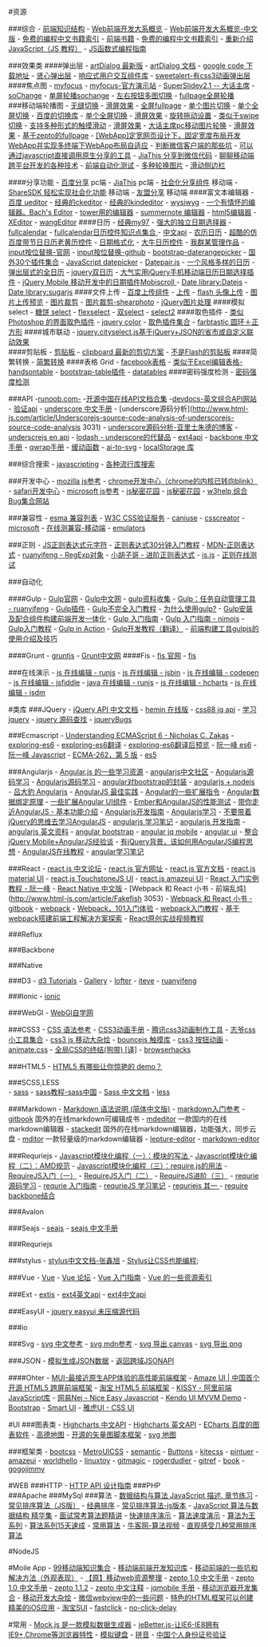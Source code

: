 
#资源

###综合
	- [前端知识结构](https://github.com/JacksonTian/fks)
	- [Web前端开发大系概览](https://github.com/unruledboy/WebFrontEndStack)
	- [Web前端开发大系概览-中文版](http://www.cnblogs.com/unruledboy/p/WebFrontEndStack.html)
	- [免费的编程中文书籍索引](https://github.com/justjavac/free-programming-books-zh_CN)
	- [前端书籍](https://github.com/dypsilon/frontend-dev-bookmarks)
	- [免费的编程中文书籍索引](https://github.com/justjavac/free-programming-books-zh_CN)
	- [重新介绍 JavaScript（JS 教程）](https://developer.mozilla.org/zh-CN/docs/Web/JavaScript/A_re-introduction_to_JavaScript)
	- [JS函数式编程指南](http://llh911001.gitbooks.io/mostly-adequate-guide-chinese/content/ch1.html)






###效果类
####弹出层
	- [artDialog 最新版](https://github.com/aui/artDialog)
	- [artDialog 文档](http://aui.github.io/artDialog/doc/index.html)
	- [google code 下载地址](https://code.google.com/p/artdialog/downloads/list)
	- [贤心弹出层](http://sentsin.com/jquery/layer/)
	- [响应式用户交互组件库](https://github.com/bh-lay/UI)
	- [sweetalert-有css3动画弹出层](http://t4t5.github.io/sweetalert/)
####焦点图
	- [myfocus](https://github.com/koen301/myfocus)
	- [myfocus-官方演示站](http://www.chhua.com/myfocus/)
	- [SuperSlidev2.1 -- 大话主席](http://www.superslide2.com/)
	- [soChange](http://www.bujichong.com/sojs/soChange/index.html)
	- [单屏轮播sochange](http://www.jsfoot.com/jquery/demo/2011-09-20/192.html)
	- [左右按钮多图切换](http://bxslider.com/examples/carousel-demystified)
	- [fullpage全屏轮播](https://github.com/alvarotrigo/fullPage.js/)	
###移动端轮播图
	- [无缝切换](http://www.swipejs.com/)
	- [滑屏效果](http://www.idangero.us/swiper)
	- [全屏fullpage](https://github.com/peunzhang/fullpage)
	- [单个图片切换](https://github.com/qiqiboy/touchslider)
	- [单个全屏切换](https://github.com/peunzhang/slip.js)
	- [百度的切换库](http://touch.code.baidu.com/examples.html?qq-pf-to=pcqq.group)
	- [单个全屏切换](https://github.com/peunzhang/iSlider)
	- [滑屏效果](https://github.com/saw/touch-interfaces)
	- [旋转拖动设置](http://baijs.com/tinycircleslider/)
	- [类似于swipe切换](http://touchslider.com/)
	- [支持多种形式的触摸滑动](http://www.swiper.com.cn/demo/index.html)
	- [滑屏效果](https://github.com/joker-ye/main/blob/master/wap/index.html)
	- [大话主席pc移动图片轮换](http://www.superslide2.com/)
	- [滑屏效果](https://github.com/hahnzhu/parallax.js)
	- [基于zepto的fullpage](https://github.com/yanhaijing/zepto.fullpage)
	- [[WebApp]定宽网页设计下，固定宽度布局开发WebApp并实现多终端下WebApp布局自适应](http://www.cnblogs.com/plums/archive/2013/01/10/WebApp-fixed-width-layout-of-multi-terminal-adapter-since.html)
	- [判断微信客户端的那些坑](http://loo2k.com/blog/detecting-wechat-client/)
	- [可以通过javascript直接调用原生分享的工具](https://github.com/JefferyWang/nativeShare.js)
	- [JiaThis 分享到微信代码](http://www.jiathis.com/help/html/weixin-share-code)
	- [聊聊移动端跨平台开发的各种技术](http://fex.baidu.com/blog/2015/05/cross-mobile/)
	- [前端自动化测试](http://www.zhihu.com/question/29922082)
	- [多种轮换图片](http://ajccom.github.io/niceslider/)
	- [滑动侧边栏](https://mango.github.io/slideout/)
	
####分享功能
	- [百度分享](http://share.baidu.com/) pc端
	- [JiaThis](http://jiathis.com/) pc端
	- [社会化分享组件](http://developer.baidu.com/soc/share) 移动端
	- [ShareSDK 轻松实现社会化功能](http://www.mob.com/#/index) 移动端
	- [友盟分享](http://dev.umeng.com/social/android/quick-integration) 移动端
####富文本编辑器
	- [百度 ueditor](http://ueditor.baidu.com/website/)
	- [经典的ckeditor](http://ckeditor.com/)
	- [经典的kindeditor](http://kindeditor.net/)
	- [wysiwyg](http://www.bootcss.com/p/bootstrap-wysiwyg/)
	- [一个有情怀的编辑器。Bach's Editor](http://integ.github.io/BachEditor/)
	- [tower用的编辑器](https://github.com/mycolorway/simditor)
	- [summernote 编辑器](https://github.com/summernote/summernote)
	- [html5编辑器](http://neilj.github.io/Squire/)
	- [XEditor](http://lab.hustlzp.com/XEditor/)
	- [wangEditor](https://github.com/wangfupeng1988/wangEditor )
####日历
	- [经典my97](http://www.my97.net/dp/demo/index.htm)
	- [强大的独立日期选择器](http://www.cnblogs.com/gbin1/archive/2012/04/16/2452105.html)
	- [fullcalendar](http://arshaw.com/fullcalendar/)
	- [fullcalendar日历控件知识点集合 ](http://blog.csdn.net/francislaw/article/details/7740630)
	- [中文api](http://blog.sina.com.cn/s/blog_9475b1c101012c5f.html)
	- [农历日历](https://github.com/zzyss86/LunarCalendar)
	- [超酷的仿百度带节日日历老黄历控件](http://www.sucaisj.com/jiaoben/date/201509/16856.html)
	- [日期格式化](http://momentjs.com/)
	- [大牛日历控件](https://github.com/Johnqing/QPAYCalendar/)
	- [我群某管理作品](https://github.com/Iamlars/dateMarker)
	- [input按位替换-官网](http://digitalbush.com/projects/masked-input-plugin/)
	- [input按位替换-github](https://github.com/digitalBush/jquery.maskedinput/tree/1.2.2)
	- [bootstrap-daterangepicker](https://github.com/dangrossman/bootstrap-daterangepicker)
	- [国外30个插件集合](http://www.vandelaydesign.com/30-best-free-jquery-plugins/)
	- [JavaScript datepicker](http://dbushell.com/2012/10/09/pikaday-javascript-datepicker/)
	- [Datepair.js](http://jonthornton.github.io/Datepair.js/)
	- [一个风格多样的日历](https://github.com/glad/glDatePicker)
	- [弹出层式的全日历](http://amsul.ca/pickadate.js/date/)
	- [jquery双日历](http://www.daterangepicker.com/)
	- [大气实用jQuery手机移动端日历日期选择插件](http://www.frankdemo.cn/index.php?c=content&a=show&id=115)
	- [jQuery Mobile 移动开发中的日期插件Mobiscroll ](https://mobiscroll.com/)
	- [Date library:Datejs](https://github.com/datejs/Datejs)
	- [Date library:sugarjs](http://sugarjs.com/api/Date)
####文件上传
	- [百度上传组件](http://fex.baidu.com/webuploader/)
	- [上传](https://blueimp.github.io/jQuery-File-Upload/)
	- [flash 头像上传](http://www.hdfu.net/)
	- [图片上传预览](http://www.dropzonejs.com/)
	- [图片裁剪](http://elemefe.github.io/image-cropper/)
	- [图片裁剪-shearphoto](http://www.shearphoto.com/)
	- [jQuery图片处理](http://www.oschina.net/project/tag/284/jquery-image-tools?lang=0&os=0&sort=view&p=2)
####模拟select
	- [糖饼 select](http://aui.github.io/popupjs/doc/selectbox.html)
	- [flexselect](https://github.com/rmm5t/jquery-flexselect)
	- [双select](http://loudev.com/)
	- [select2](http://select2.github.io/)
####取色插件
	- [类似 Photoshop 的界面取色插件](http://www.jq22.com/plugin/367)
	- [jquery color](https://github.com/jquery/jquery-color/)
	- [取色插件集合](http://www.oschina.net/project/tag/287/color-picker)
	- [farbtastic 圆环＋正方形](https://github.com/mattfarina/farbtastic)	
####城市联动
	- [jquery.cityselect.js基于jQuery+JSON的省市或自定义联动效果](http://www.ijquery.cn/?p=360)	
####剪贴板
	- [剪贴板](https://github.com/zeroclipboard/zeroclipboard)
	- [clipboard 最新的剪切方案](http://zenorocha.github.io/clipboard.js/)
	- [不是Flash的剪贴板](https://github.com/zenorocha/clipboard.js)
####简繁转换
	- [简繁转换](https://github.com/BYVoid/OpenCC)
####表格 Grid
	- [facebook表格](http://facebook.github.io/fixed-data-table/)
	- [类似于Excel编辑表格-handsontable](http://handsontable.com/)
	- [bootstrap-table插件](http://bootstrap-table.wenzhixin.net.cn/)
	- [datatables](https://www.datatables.net/)
####密码强度检测
	- [密码强度检测](http://password.mx500.com/)





###API
	-[runoob.com-](http://www.runoob.com/)
	-[开源中国在线API文档合集](http://tool.oschina.net/apidocs)
	-[devdocs-英文综合API网站](http://devdocs.io/) 
	- [验证api](http://niceue.com/validator/demo/index.php)
	- [underscore 中文手册](http://www.css88.com/doc/underscore/)
	- [underscore源码分析](http://www.html-js.com/article/Underscorejs-source-code-analysis-of-underscorejs-source-code-analysis 3031)
	- [underscore源码分析-亚里士朱德的博客](http://yalishizhude.github.io/tags/underscore/)
	- [underscrejs en api](http://underscorejs.org/)
	- [lodash - underscore的代替品](https://lodash.com/)
	- [ext4api](http://extjs-doc-cn.github.io/ext4api/)
	- [backbone 中文手册](http://www.csser.com/tools/backbone/backbone.js.html)
	- [qwrap手册](http://dev.qwrap.com/resource/js/_docs/_youa/#/qw/base/loadJs_.htm)
	- [缓动函数](http://easings.net/zh-cn)
	- [ai-to-svg](http://www.zamzar.com/convert/ai-to-svg/)
	- [localStorage 库](https://github.com/machao/localStorage)










###综合搜索
	- [javascripting](http://www.javascripting.com/)
	- [各种流行库搜索](http://microjs.com/)
	
	
	
	
	
	
	
	
	
	
	
###开发中心
	- [mozilla js参考](https://developer.mozilla.org/zh-CN/docs/Web/JavaScript)
	- [chrome开发中心（chrome的内核已转向blink）](http://developer.chrome.com/extensions/api_index.html)
	- [safari开发中心](https://developer.apple.com/library/safari/navigation)
	- [microsoft js参考](http://msdn.microsoft.com/zh-cn/library/d1et7k7c(v=vs.94).aspx)
	- [js秘密花园](http://sanshi.me/articles/JavaScript-Garden-CN/html/index.html)
	- [js秘密花园](http://bonsaiden.github.io/JavaScript-Garden/zh/)
	- [w3help,综合Bug集合网站](http://www.w3help.org/) 







###兼容性
	- [esma 兼容列表](http://kangax.github.io/compat-table/es6/)
	- [W3C CSS验证服务](http://jigsaw.w3.org/css-validator/validator.html.zh-cn)
	- [caniuse](http://caniuse.com/#index )
	- [csscreator](http://csscreator.com/properties)
	- [microsoft](http://msdn.microsoft.com/zh-cn/library/cc351024(v=vs.85).aspx)
	- [在线测兼容-移动端](http://www.responsinator.com/)
	- [emulators](https://www.manymo.com/emulators)








###正则
	- [JS正则表达式元字符](http://segmentfault.com/a/1190000002471140)
	- [正则表达式30分钟入门教程](http://deerchao.net/tutorials/regex/regex.htm)
	- [MDN-正则表达式](https://developer.mozilla.org/zh-CN/docs/Web/JavaScript/Guide/Regular_Expressions)
	- [ruanyifeng - RegExp对象](http://javascript.ruanyifeng.com/stdlib/regexp.html)
	- [小胡子哥 - 进阶正则表达式](http://div.io/topic/764?page=1)
	- [is.js](https://github.com/Cedriking/is.js/blob/master/is.js)
	- [正则在线测试](http://regexper.com/)
	
	
	
	
	
###自动化


####Gulp 
	- [Gulp官网](http://gulpjs.com/)
	- [Gulp中文网](http://www.gulpjs.com.cn/)
	- [gulp资料收集](https://github.com/Platform-CUF/use-gulp)
	- [Gulp：任务自动管理工具 - ruanyifeng](http://javascript.ruanyifeng.com/tool/gulp.html)
	- [Gulp插件](http://gulpjs.com/plugins/)
	- [Gulp不完全入门教程](http://www.ido321.com/1622.html)
	- [为什么使用gulp?](https://github.com/hjzheng/CUF_meeting_knowledge_share/issues/33)
	- [Gulp安装及配合组件构建前端开发一体化](http://www.dbpoo.com/getting-started-with-gulp/)
	- [Gulp 入门指南](https://github.com/nimojs/gulp-book)
	- [Gulp 入门指南 - nimojs](https://github.com/nimojs/blog/issues/19)
	- [Gulp入门教程](http://markpop.github.io/2014/09/17/Gulp入门教程/)
	- [Gulp in Action](http://www.imooc.com/video/5692)
	- [Gulp开发教程（翻译）](http://www.w3ctech.com/topic/134)
	- [前端构建工具gulpjs的使用介绍及技巧](http://www.cnblogs.com/2050/p/4198792.html)

####Grunt
	- [gruntjs](http://gruntjs.com/)
	- [Grunt中文网](http://www.gruntjs.net/)
####Fis
	- [fis 官网](http://fex-team.github.io/fis-site/index.html)
	- [fis](http://fis.baidu.com/)








###在线演示
	- [js 在线编辑 - runjs](http://runjs.cn/)
	- [js 在线编辑 - jsbin](http://jsbin.com/)
	- [js 在线编辑 - codepen](http://codepen.io/)
	- [js 在线编辑 - jsfiddle](http://jsfiddle.net/)
	- [java 在线编辑 - runjs](http://ideone.com/)
	- [js 在线编辑 - hcharts](http://code.hcharts.cn/)
	- [js 在线编辑 - jsdm](http://jsdm.com/)















#类库
###JQuery
	- [jQuery API 中文文档](http://jquery.bootcss.com/)
	- [hemin 在线版](http://hemin.cn/jq/)
	- [css88 jq api](http://www.css88.com/jqapi-1.9/on/)
	- [学习jquery](http://learn.jquery.com/)
	- [jquery 源码查找](http://james.padolsey.com/jquery/)
	- [jqueryBugs](https://bugs.jquery.com/)
	
	
	
	
###Ecmascript
	- [Understanding ECMAScript 6 - Nicholas C. Zakas](https://leanpub.com/understandinges6/read)
	- [exploring-es6](https://leanpub.com/exploring-es6/read)
	- [exploring-es6翻译](https://github.com/es6-org/exploring-es6)
	- [exploring-es6翻译后预览](http://es6-org.github.io/exploring-es6/)
	- [阮一峰 es6](http://es6.ruanyifeng.com/)
	- [阮一峰 Javascript](http://javascript.ruanyifeng.com/)
	- [ECMA-262，第 5 版](http://yanhaijing.com/es5/)
	- [es5](http://es5.github.io/)
	
	
	
	
###Angularjs
	- [Angular.js 的一些学习资源](https://github.com/dolymood/AngularLearning)
	- [angularjs中文社区](http://angularjs.cn/)
	- [Angularjs源码学习](http://www.cnblogs.com/xuwenmin888/p/3739096.html)
	- [Angularjs源码学习](http://www.ifeenan.com/?c=AngularJS)
	- [angular对bootstrap的封装](http://angular-ui.github.io/bootstrap/)
	- [angularjs + nodejs](http://cnodejs.org/topic/51404e0f069911196d2e3923)
	- [吕大豹 Angularjs](http://www.cnblogs.com/lvdabao/tag/AngularJs/)
	- [AngularJS 最佳实践](http://www.infoq.com/cn/news/2013/02/angular-web-app)
	- [Angular的一些扩展指令](http://www.lovelucy.info/angularjs-best-practices.html)
	- [Angular数据绑定原理](https://github.com/Pasvaz/bindonce)
	- [一些扩展Angular UI组件](https://github.com/angular-ui/)
	- [Ember和AngularJS的性能测试](http://voidcanvas.com/emberjs-vs-angularjs-performance-testing/)
	- [带你走近AngularJS - 基本功能介绍](http://www.cnblogs.com/powertoolsteam/p/angularjs-introdection.html)
	- [Angularjs开发指南](http://angular.duapp.com/docs/guide)
	- [Angularjs学习](http://www.cnblogs.com/amosli/p/3710648.html)
	- [不要带着jQuery的思维去学习AngularJS](http://www.rainweb.cn/article/angularjs-jquery.html)
	- [angularjs 学习笔记](http://wangjiatao.diandian.com/?tag=angularjs)
	- [angularjs 开发指南](http://www.angularjs.cn/T008)
	- [angularjs 英文资料](https://github.com/jmcunningham/AngularJS-Learning)
	- [angular bootstrap](http://angular-ui.github.io/bootstrap/)
	- [angular jq mobile](https://github.com/opitzconsulting/jquery-mobile-angular-adapter)
	- [angular ui](http://mgcrea.github.io/angular-strap/)
	- [整合jQuery Mobile+AngularJS经验谈](http://www.tuicool.com/articles/7ZZVr2)
	- [有jQuery背景，该如何用AngularJS编程思想](http://blog.jobbole.com/46589/ )
	- [AngularJS在线教程](http://each.sinaapp.com/angular/)
	- [angular学习笔记](http://www.zouyesheng.com/angular.html)
	
	
	
	
	
###React
	- [react.js 中文论坛](http://www.react-china.org/)
	- [react.js 官方网址](https://facebook.github.io/react/index.html)
	- [react.js 官方文档](https://facebook.github.io/react/docs/getting-started.html)
	- [react.js material UI](http://material-ui.com/#/)
	- [react.js TouchstoneJS UI](http://touchstonejs.io/)
	- [react.js amazeui UI](http://amazeui.org/react/)
	- [React 入门实例教程 - 阮一峰](http://www.ruanyifeng.com/blog/2015/03/react.html)
	- [React Native 中文版](http://wiki.jikexueyuan.com/project/react-native/)
	- [Webpack 和 React 小书 - 前端乱炖](http://www.html-js.com/article/Fakefish 3053)
	- [Webpack 和 React 小书 - gitbook](https://fakefish.github.io/react-webpack-cookbook/)
	- [webpack](https://github.com/webpack/webpack)
	- [Webpack，101入门体验](http://html-js.com/article/3009)
	- [webpack入门教程](http://html-js.com/article/3113)
	- [基于webpack搭建前端工程解决方案探索](http://segmentfault.com/a/1190000003499526)
	- [React原创实战视频教程](http://www.piliyu.com/)
	
	
	
	
	
###Reflux





###Backbone






###Native








###D3
	- [d3 Tutorials](https://github.com/mbostock/d3/wiki/Tutorials)
	- [Gallery](https://github.com/mbostock/d3/wiki/Gallery)
	- [lofter](http://datavisual.lofter.com/post/40cf3a_188e535)
	- [iteye](http://alanland.iteye.com/blog/1878595)
	- [ruanyifeng](http://javascript.ruanyifeng.com/library/d3.html)








###Ionic
	- [ionic](https://github.com/ychow/ionic-guide)
	
	
	
	
###WebGl
	- [WebGl自学网](http://html5.iii.org.tw/course/webgl/)
	
	
	
	
	
	
	
###CSS3	
	- [CSS 语法参考](http://tympanus.net/codrops/css_reference/)
	- [CSS3动画手册](http://isux.tencent.com/css3/index.html)
	- [腾讯css3动画制作工具](http://isux.tencent.com/css3/tools.html)
	- [志爷css小工具集合](http://linxz.github.io/tianyizone/)
	- [css3 js 移动大杂烩](http://www.note12.com/category/blog/2014-6-5/538fe0a9f786f1b7019a4dfb)
	- [bouncejs 触摸库](http://bouncejs.com/)
	- [css3 按钮动画](http://fian.my.id/Waves/)
	- [animate.css](http://daneden.github.io/animate.css/)
	- [全局CSS的终结(狗带) [译]](http://www.alloyteam.com/2015/10/8536/)
	- [browserhacks](http://browserhacks.com/)	
	
	
	
	
	
	
###HTML5
	- [HTML5 有哪些让你惊艳的 demo？](http://www.zhihu.com/question/24398907)
	
	
	
	
	
	
	
	
	
###SCSS,LESS	
	- [sass](http://www.w3cplus.com/sassguide/)
	- [sass教程-sass中国](http://www.sass.hk/)
	- [Sass 中文文档](http://sass.bootcss.com/)
	- [less](http://less.bootcss.com/)
	
	
	
	
	
	
	
	
###Markdown	
	- [Markdown 语法说明 (简体中文版)](http://wowubuntu.com/markdown/)
	- [markdown入门参考](https://github.com/LearnShare/Learning-Markdown/blob/master/README.md)
	- [gitbook](https://www.gitbook.com/) 国外的在线markdown可编辑成书
	- [mdeditor](https://www.zybuluo.com/mdeditor) 一款国内的在线markdown编辑器
	- [stackedit](https://stackedit.io) 国外的在线markdown编辑器，功能强大，同步云盘
	- [mditor](http://bh-lay.github.io/mditor/) 一款轻量级的markdown编辑器
	- [lepture-editor](https://github.com/lepture/editor)
	- [markdown-editor](https://github.com/jbt/markdown-editor)
	
	
	
	
	
###Requriejs
	- [Javascript模块化编程（一）：模块的写法 ](http://www.ruanyifeng.com/blog/2012/10/javascript_module.html)
	- [Javascript模块化编程（二）：AMD规范](http://www.ruanyifeng.com/blog/2012/10/asynchronous_module_definition.html)
	- [Javascript模块化编程（三）：require.js的用法](http://www.ruanyifeng.com/blog/2012/11/require_js.html)
	- [RequireJS入门（一）](http://www.cnblogs.com/snandy/archive/2012/05/22/2513652.html)
	- [RequireJS入门（二）](http://www.cnblogs.com/snandy/archive/2012/05/23/2513712.html)
	- [RequireJS进阶（三）](http://www.cnblogs.com/snandy/archive/2012/06/08/2538001.html)
	- [requrie源码学习](http://www.cnblogs.com/yexiaochai/p/3632580.html )
	- [requrie 入门指南](http://www.oschina.net/translate/getting-started-with-the-requirejs-library )
	- [requrieJS 学习笔记](http://www.cnblogs.com/yexiaochai/p/3214926.html )
	- [requriejs 其一 ](http://cyj.me/why-seajs/requirejs/ )
	- [require backbone结合](http://www.cnblogs.com/yexiaochai/p/3221081.html )
	
	
	
	
###Avalon




###Seajs
	- [seajs](http://seajs.org/)
	- [seajs 中文手册](http://cyj.me/why-seajs/zh/)
	
	
	
	
###Requriejs



###stylus
	- [stylus中文文档-张鑫旭](http://www.zhangxinxu.com/jq/stylus)
	- [Stylus让CSS也能编程](http://blog.fens.me/nodejs-stylus-css/);

###Vue
	- [Vue](http://cn.vuejs.org/)
	- [Vue 论坛](http://forum.vuejs.org/)
	- [Vue 入门指南](http://www.cnblogs.com/aaronjs/p/3660102.html)
	- [Vue 的一些资源索引](http://segmentfault.com/a/1190000000411057)








###Ext
	- [extjs](https://www.sencha.com/products/extjs/)
	- [ext4英文api](http://docs.sencha.com/extjs/4.0.7/)
	- [ext4中文api](http://extjs-doc-cn.github.io/ext4api/)
	
	
	
	
###EasyUI
	- [jquery easyui 未压缩源代码](http://jquery-easyui.googlecode.com/svn/trunk/src/)
	
	
	
		
###io



###Svg
	- [svg 中文参考](http://www.w3school.com.cn/svg/svg_reference.asp)
	- [svg mdn参考](https://developer.mozilla.org/en-US/docs/Web/SVG)
	- [svg 导出 canvas](https://github.com/gabelerner/canvg)
	- [svg 导出 png](https://github.com/exupero/saveSvgAsPng)
	
	
	
###JSON
	- [模拟生成JSON数据](http://beta.json-generator.com/)
	- [返回跨域JSONAPI](http://jsonp.afeld.me/)
	
	
	
####Ohter
	- [MUI-最接近原生APP体验的高性能前端框架](http://dcloudio.github.io/mui/)
	- [Amaze UI | 中国首个开源 HTML5 跨屏前端框架](http://amazeui.org/)
	- [淘宝 HTML5 前端框架](http://m.sui.taobao.org/)
	- [KISSY - 阿里前端JavaScript库](http://docs.kissyui.com/)
	- [网易Nej - Nice Easy Javascript](http://nej.netease.com/)
	- [Kendo UI MVVM Demo](http://demos.telerik.com/kendo-ui/mvvm/index)
	- [Bootstrap](http://www.bootcss.com/)
	- [Smart UI](http://smartui.chinamzz.com/)
	- [雅虎UI - CSS UI](http://developer.yahoo.com/yui/grids/)











#UI
###图表类
	- [Highcharts 中文API](http://www.hcharts.cn/api/index.php)
	- [Highcharts 英文API](http://api.highcharts.com/highcharts)
	- [ECharts 百度的图表软件](http://echarts.baidu.com/ )
	- [高德地图](http://lbs.amap.com/api/)
	- [开源的矢量图脚本框架](http://paperjs.org/)
	- [svg 地图](http://jvectormap.com/)
	
	
###框架类
	- [bootcss](http://v3.bootcss.com/)
	- [MetroUICSS](http://www.w3cplus.com/MetroUICSS/)
	- [semantic](http://semantic-ui.com/)
	- [Buttons](http://alexwolfe.github.io/Buttons/)
	- [kitecss](http://hiloki.github.io/kitecss/)
	- [pintuer](http://www.pintuer.com/)
	- [amazeui](http://amazeui.org/)
	- [worldhello](http://www.worldhello.net/gotgithub/index.html)
	- [linuxtoy](http://igit.linuxtoy.org/contents.html)
	- [gitmagic](http://www-cs-students.stanford.edu/~blynn/gitmagic/intl/zh_cn/)
	- [rogerdudler](http://rogerdudler.github.io/git-guide/index.zh.html)
	- [gitref](http://gitref.justjavac.com/)
	- [book](http://git-scm.com/book/zh)
	- [gogojimmy](http://gogojimmy.net/2012/01/17/how-to-use-git-1-git-basic/)		
	
	
	
	
	
	

#WEB
###HTTP
	- [HTTP API 设计指南](http://segmentfault.com/bookmark/1230000002521721)
###PHP	
###Apache
###MySql
###算法
	- [数据结构与算法 JavaScript 描述. 章节练习](https://github.com/Ralph-Wang/algorithm.in.js)
	- [常见排序算法（JS版）](https://github.com/twobin/twobinSort)
	- [经典排序](https://github.com/luofei2011/jsAgm/blob/master/js/sort.js)
	- [常见排序算法-js版本](https://github.com/hechangmin/jssort)
	- [JavaScript 算法与数据结构 精华集](https://github.com/lightningtgc/JavaScript-Algorithms)
	- [面试常考算法题精讲](http://www.nowcoder.com/live/courses)
	- [快速排序演示](http://student.zjzk.cn/course_ware/data_structure/web/flashhtml/kuaisupaixu.htm)
	- [算法速度演示](http://www.sorting-algorithms.com)
	- [算法为王系列](http://blog.fens.me/series-algorithm/)
	- [算法系列15天速成](http://www.cnblogs.com/huangxincheng/category/340146.html)
	- [常用算法](http://www.cnblogs.com/tuyile006/category/95974.html)
	- [牛客网-算法视频](http://www.nowcoder.com/courses/6)
	- [直观感受几种常用排序算法](http://www.cnblogs.com/wangfupeng1988/archive/2011/12/26/2302216.html)

#NodeJS





#Moile App
	- [99移动端知识集合](https://github.com/jtyjty99999/mobileTech)
	- [移动端前端开发知识库](https://github.com/AlloyTeam/Mars)
	- [移动前端的一些坑和解决方法（外观表现）](http://caibaojian.com/mobile-web-bug.html)
	- [【原】移动web资源整理](http://www.cnblogs.com/PeunZhang/p/3407453.html)
	- [zepto 1.0 中文手册](http://mweb.baidu.com/zeptoapi/)
	- [zepto 1.0 中文手册](http://www.html-5.cn/Manual/Zepto/)
	- [zepto 1.1.2](http://www.css88.com/doc/zeptojs_api/)
	- [zepto 中文注释](http://www.cnblogs.com/sky000/archive/2013/03/29/2988952.html)
	- [jqmobile 手册](http://app-framework-software.intel.com/api.php)
	- [移动浏览器开发集合](https://github.com/maxzhang/maxzhang.github.com/issues)
	- [移动开发大杂烩](https://github.com/hoosin/mobile-web-favorites)
	- [微信webview中的一些问题](http://lin-chao.github.io/2014/11/14/微信webview中的一些问题/)
	- [特色的HTML框架可以创建精美的iOS应用](http://framework7.taobao.org/)
	- [淘宝SUI](http://m.sui.taobao.org/)
	- [fastclick](https://github.com/ftlabs/fastclick)
	- [no-click-delay](https://github.com/mmastrac/jquery-noclickdelay)







#常用
	- [Mock.js 是一款模拟数据生成器](http://mockjs.com/)
	- [ieBetter.js-让IE6-IE8拥有IE9+,Chrome等浏览器特性](http://www.zhangxinxu.com/wordpress/2013/12/iebetter-js-make-ie6-ie8-like-modern-browser-ie9-chrome/)
	- [模拟键盘](http://mottie.github.io/Keyboard/)
	- [拼音](https://github.com/hotoo/pinyin)
	- [中国个人身份证号验证](https://github.com/mc-zone/IDValidator)

	

